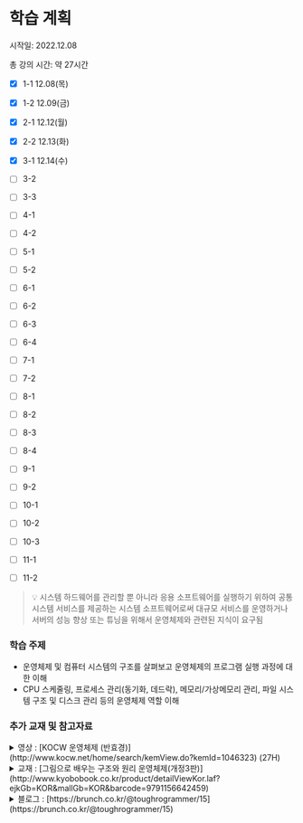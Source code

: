 # 학습 계획

시작일: 2022.12.08

총 강의 시간: 약 27시간

- [x] 1-1 12.08(목)

- [x] 1-2 12.09(금)

- [x] 2-1 12.12(월)

- [x] 2-2 12.13(화)

- [x] 3-1 12.14(수)

- [ ] 3-2

- [ ] 3-3

- [ ] 4-1

- [ ] 4-2

- [ ] 5-1

- [ ] 5-2

- [ ] 6-1

- [ ] 6-2

- [ ] 6-3

- [ ] 6-4

- [ ] 7-1

- [ ] 7-2

- [ ] 8-1

- [ ] 8-2

- [ ] 8-3

- [ ] 8-4

- [ ] 9-1

- [ ] 9-2

- [ ] 10-1

- [ ] 10-2

- [ ] 10-3

- [ ] 11-1

- [ ] 11-2

> :bulb: 시스템 하드웨어를 관리할 뿐 아니라 응용 소프트웨어를 실행하기 위하여 공통 시스템 서비스를 제공하는 시스템 소프트웨어로써 대규모 서비스를 운영하거나 서버의 성능 향상 또는 튜닝을 위해서 운영체제와 관련된 지식이 요구됨

### 학습 주제

- 운영체제 및 컴퓨터 시스템의 구조를 살펴보고 운영체제의 프로그램 실행 과정에 대한 이해
- CPU 스케줄링, 프로세스 관리(동기화, 데드락), 메모리/가상메모리 관리, 파일 시스템 구조 및 디스크 관리 등의 운영체제 역할 이해

### 추가 교재 및 참고자료

<details>
<summary>영상 : [KOCW 운영체제 (반효경)](http://www.kocw.net/home/search/kemView.do?kemId=1046323) (27H)</summary>

- 주요 내용이 잘 구성되어 있고 PPT가 영상에서 동시에 보이며, 전달 방법도 좋습니다.
  
  </details>

<details>
<summary>교재 : [그림으로 배우는 구조와 원리 운영체제(개정3판)](http://www.kyobobook.co.kr/product/detailViewKor.laf?ejkGb=KOR&mallGb=KOR&barcode=9791156642459)</summary>

- 운영체제 입문에 꼭 필요한 기본 개념과 원리를 그림을 중심으로 자세히 설명하고 있다. 최신 경향을 반영하였으며 전체 본문을 이해하기 쉽게 풀었음
  
  </details>

<details>
<summary>블로그 : [https://brunch.co.kr/@toughrogrammer/15](https://brunch.co.kr/@toughrogrammer/15)</summary>

- 운영 체제가 하는 일들과 그 일을 하기 위해 어떤 자료구조와 알고리즘을 사용하는지 배움
  
  - 프로세스 관리
  
  - 메모리 관리
  
  - 스토리지 관리
  
  - 보호와 보안
  
  - 프로세스 생애 주기
  
  - 스케쥴링
  
  - 프로세스 연산들
  
  - 프로세스간 통신
  
  - 쓰레드
  
  - 동기화
  
  - 프로그램 로딩
  
  - 주소 변환
  
  - 스와핑
  
  - 연속적인 메모리 할당
  
  - 세그먼테이션
  
  - 페이징
  
  - 페이지 테이블 구조
  
  - 수정 시 복사
  
  - 커널 메모리 할당
  
  - 대용량 저장장치
  
  - 파일 시스템 구현
  
  - 성능
  
  - I/O 시스템
  
  - 보호와 보안, 접근제어
    
    </details>
